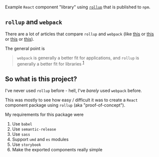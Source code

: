 

Example `React` component "library" using [`rollup`](https://github.com/rollup/rollup) that is published to `npm`.

## `rollup` and `webpack`

There are a lot of articles that compare `rollup` and `webpack` (like [this](https://medium.com/webpack/webpack-and-rollup-the-same-but-different-a41ad427058c) or [this](https://webpack.js.org/comparison/) or [this](https://stackoverflow.com/a/43255948/5225575) or [this](https://nolanlawson.com/2016/08/15/the-cost-of-small-modules/)).

The general point is
> `webpack` is generally a better fit for applications, and `rollup` is generally a better fit for libraries
<sup>[1](#general-footnote)</sup>

## So what is this project?

I've never used `rollup` before - hell, I've *barely* used `webpack` before.

This was mostly to see how easy / difficult it was to create a `React` component package using `rollup` (aka "proof-of-concept").

My requirements for this package were

1. Use `babel`
2. Use `semantic-release`
3. Use `sass`
4. Support `umd` and `es` modules
5. Use `storybook`
6. Make the exported components really simple
